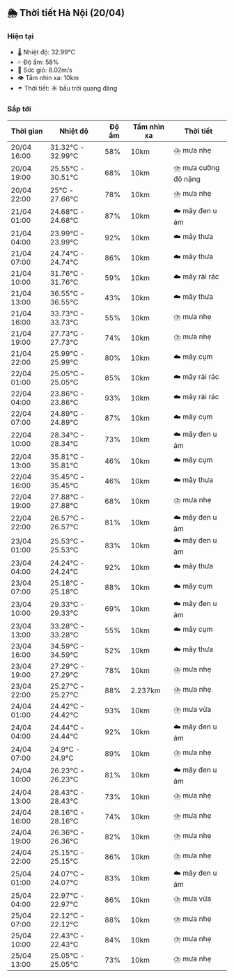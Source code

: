 ## 🌦️ Thời tiết Hà Nội (20/04)

### Hiện tại

- 🌡️ Nhiệt độ: 32.99℃
- 💦 Độ ẩm: 58%
- 💨 Sức gió: 8.02m/s
- 👁️ Tầm nhìn xa: 10km
- ☂️ Thời tiết: ☀️ bầu trời quang đãng

### Sắp tới

| Thời gian | Nhiệt độ | Độ ẩm | Tầm nhìn xa | Thời tiết |
| --- | --- | --- | --- | --- |
| 20/04 16:00 | 31.32℃ - 32.99℃ | 58% | 10km | ⛈️ mưa nhẹ |
| 20/04 19:00 | 25.55℃ - 30.51℃ | 68% | 10km | ⛈️ mưa cường độ nặng |
| 20/04 22:00 | 25℃ - 27.66℃ | 78% | 10km | ⛈️ mưa nhẹ |
| 21/04 01:00 | 24.68℃ - 24.68℃ | 87% | 10km | ☁️ mây đen u ám |
| 21/04 04:00 | 23.99℃ - 23.99℃ | 92% | 10km | ☁️ mây thưa |
| 21/04 07:00 | 24.74℃ - 24.74℃ | 86% | 10km | ☁️ mây thưa |
| 21/04 10:00 | 31.76℃ - 31.76℃ | 59% | 10km | ☁️ mây rải rác |
| 21/04 13:00 | 36.55℃ - 36.55℃ | 43% | 10km | ☁️ mây thưa |
| 21/04 16:00 | 33.73℃ - 33.73℃ | 55% | 10km | ⛈️ mưa nhẹ |
| 21/04 19:00 | 27.73℃ - 27.73℃ | 74% | 10km | ⛈️ mưa nhẹ |
| 21/04 22:00 | 25.99℃ - 25.99℃ | 80% | 10km | ☁️ mây cụm |
| 22/04 01:00 | 25.05℃ - 25.05℃ | 85% | 10km | ☁️ mây rải rác |
| 22/04 04:00 | 23.86℃ - 23.86℃ | 93% | 10km | ☁️ mây rải rác |
| 22/04 07:00 | 24.89℃ - 24.89℃ | 87% | 10km | ☁️ mây cụm |
| 22/04 10:00 | 28.34℃ - 28.34℃ | 73% | 10km | ☁️ mây đen u ám |
| 22/04 13:00 | 35.81℃ - 35.81℃ | 46% | 10km | ☁️ mây cụm |
| 22/04 16:00 | 35.45℃ - 35.45℃ | 46% | 10km | ☁️ mây thưa |
| 22/04 19:00 | 27.88℃ - 27.88℃ | 68% | 10km | ⛈️ mưa nhẹ |
| 22/04 22:00 | 26.57℃ - 26.57℃ | 81% | 10km | ☁️ mây đen u ám |
| 23/04 01:00 | 25.53℃ - 25.53℃ | 83% | 10km | ☁️ mây đen u ám |
| 23/04 04:00 | 24.24℃ - 24.24℃ | 92% | 10km | ☁️ mây thưa |
| 23/04 07:00 | 25.18℃ - 25.18℃ | 88% | 10km | ☁️ mây cụm |
| 23/04 10:00 | 29.33℃ - 29.33℃ | 69% | 10km | ☁️ mây đen u ám |
| 23/04 13:00 | 33.28℃ - 33.28℃ | 55% | 10km | ☁️ mây cụm |
| 23/04 16:00 | 34.59℃ - 34.59℃ | 52% | 10km | ☁️ mây thưa |
| 23/04 19:00 | 27.29℃ - 27.29℃ | 78% | 10km | ⛈️ mưa nhẹ |
| 23/04 22:00 | 25.27℃ - 25.27℃ | 88% | 2.237km | ⛈️ mưa nhẹ |
| 24/04 01:00 | 24.42℃ - 24.42℃ | 93% | 10km | ⛈️ mưa vừa |
| 24/04 04:00 | 24.44℃ - 24.44℃ | 92% | 10km | ☁️ mây đen u ám |
| 24/04 07:00 | 24.9℃ - 24.9℃ | 89% | 10km | ⛈️ mưa nhẹ |
| 24/04 10:00 | 26.23℃ - 26.23℃ | 81% | 10km | ☁️ mây đen u ám |
| 24/04 13:00 | 28.43℃ - 28.43℃ | 73% | 10km | ⛈️ mưa nhẹ |
| 24/04 16:00 | 28.16℃ - 28.16℃ | 74% | 10km | ⛈️ mưa nhẹ |
| 24/04 19:00 | 26.36℃ - 26.36℃ | 82% | 10km | ⛈️ mưa nhẹ |
| 24/04 22:00 | 25.15℃ - 25.15℃ | 86% | 10km | ⛈️ mưa nhẹ |
| 25/04 01:00 | 24.07℃ - 24.07℃ | 83% | 10km | ☁️ mây đen u ám |
| 25/04 04:00 | 22.97℃ - 22.97℃ | 86% | 10km | ⛈️ mưa vừa |
| 25/04 07:00 | 22.12℃ - 22.12℃ | 88% | 10km | ⛈️ mưa nhẹ |
| 25/04 10:00 | 22.43℃ - 22.43℃ | 84% | 10km | ⛈️ mưa nhẹ |
| 25/04 13:00 | 25.05℃ - 25.05℃ | 73% | 10km | ⛈️ mưa nhẹ |
